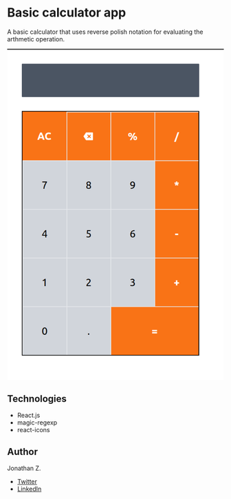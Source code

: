 # Basic calculator app

A basic calculator that uses reverse polish notation for evaluating the arthmetic operation.

![preview](preview.png)

## Technologies

- React.js
- magic-regexp
- react-icons

## Author

Jonathan Z.

- [Twitter](https://twitter.com/JonathanZihind4)
- [LinkedIn](https://www.linkedin.com/in/jonathan-z-0a40ab209/)
